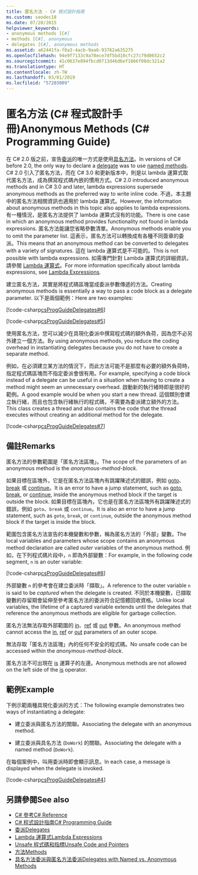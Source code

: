 ```yaml
---
title: 匿名方法 - C# 程式設計指南
ms.custom: seodec18
ms.date: 07/20/2015
helpviewer_keywords:
- anonymous methods [C#]
- methods [C#], anonymous
- delegates [C#], anonymous methods
ms.assetid: a62441fa-f0a3-4acb-9aa6-93762a635275
ms.openlocfilehash: 94e9f7133c9a78ece7df5bd10cfc27c79d0652c2
ms.sourcegitcommit: 41c0637e894fbcd0713d46d6ef1866f08dc321a2
ms.translationtype: HT
ms.contentlocale: zh-TW
ms.lasthandoff: 03/01/2019
ms.locfileid: "57203009"
---
```

# <a name="anonymous-methods-c-programming-guide"></a><span data-ttu-id="cc5d0-102">匿名方法 (C# 程式設計手冊)</span><span class="sxs-lookup"><span data-stu-id="cc5d0-102">Anonymous Methods (C# Programming Guide)</span></span>
<span data-ttu-id="cc5d0-103">在 C# 2.0 版之前，宣告[委派](../../../csharp/language-reference/keywords/delegate.md)的唯一方式是使用[具名方法](../../../csharp/programming-guide/delegates/delegates-with-named-vs-anonymous-methods.md)。</span><span class="sxs-lookup"><span data-stu-id="cc5d0-103">In versions of C# before 2.0, the only way to declare a [delegate](../../../csharp/language-reference/keywords/delegate.md) was to use [named methods](../../../csharp/programming-guide/delegates/delegates-with-named-vs-anonymous-methods.md).</span></span> <span data-ttu-id="cc5d0-104">C# 2.0 引入了匿名方法，而在 C# 3.0 和更新版本中，則是以 lambda 運算式取代匿名方法，成為撰寫程式碼內嵌的慣用方式。</span><span class="sxs-lookup"><span data-stu-id="cc5d0-104">C# 2.0 introduced anonymous methods and in C# 3.0 and later, lambda expressions supersede anonymous methods as the preferred way to write inline code.</span></span> <span data-ttu-id="cc5d0-105">不過，本主題中的匿名方法相關資訊也適用於 lambda 運算式。</span><span class="sxs-lookup"><span data-stu-id="cc5d0-105">However, the information about anonymous methods in this topic also applies to lambda expressions.</span></span> <span data-ttu-id="cc5d0-106">有一種情況，是匿名方法提供了 lambda 運算式沒有的功能。</span><span class="sxs-lookup"><span data-stu-id="cc5d0-106">There is one case in which an anonymous method provides functionality not found in lambda expressions.</span></span> <span data-ttu-id="cc5d0-107">匿名方法能讓您省略參數清單。</span><span class="sxs-lookup"><span data-stu-id="cc5d0-107">Anonymous methods enable you to omit the parameter list.</span></span> <span data-ttu-id="cc5d0-108">這表示，匿名方法可以轉換成有各種不同簽章的委派。</span><span class="sxs-lookup"><span data-stu-id="cc5d0-108">This means that an anonymous method can be converted to delegates with a variety of signatures.</span></span> <span data-ttu-id="cc5d0-109">這在 lambda 運算式是不可能的。</span><span class="sxs-lookup"><span data-stu-id="cc5d0-109">This is not possible with lambda expressions.</span></span> <span data-ttu-id="cc5d0-110">如需專門針對 Lambda 運算式的詳細資訊，請參閱 [Lambda 運算式](../../../csharp/programming-guide/statements-expressions-operators/lambda-expressions.md)。</span><span class="sxs-lookup"><span data-stu-id="cc5d0-110">For more information specifically about lambda expressions, see [Lambda Expressions](../../../csharp/programming-guide/statements-expressions-operators/lambda-expressions.md).</span></span>  
  
 <span data-ttu-id="cc5d0-111">建立匿名方法，其實是將程式碼區塊當成委派參數傳遞的方法。</span><span class="sxs-lookup"><span data-stu-id="cc5d0-111">Creating anonymous methods is essentially a way to pass a code block as a delegate parameter.</span></span> <span data-ttu-id="cc5d0-112">以下是兩個範例：</span><span class="sxs-lookup"><span data-stu-id="cc5d0-112">Here are two examples:</span></span>  
  
 [!code-csharp[csProgGuideDelegates#6](~/samples/snippets/csharp/VS_Snippets_VBCSharp/csProgGuideDelegates/CS/Delegates.cs#6)]  
  
 [!code-csharp[csProgGuideDelegates#5](~/samples/snippets/csharp/VS_Snippets_VBCSharp/csProgGuideDelegates/CS/Delegates.cs#5)]  
  
 <span data-ttu-id="cc5d0-113">使用匿名方法，您可以減少在具現化委派中撰寫程式碼的額外負荷，因為您不必另外建立一個方法。</span><span class="sxs-lookup"><span data-stu-id="cc5d0-113">By using anonymous methods, you reduce the coding overhead in instantiating delegates because you do not have to create a separate method.</span></span>  
  
 <span data-ttu-id="cc5d0-114">例如，在必須建立某方法的情況下，而此方法可能不是那麼有必要的額外負荷時，指定程式碼區塊而不指定委派會很有用。</span><span class="sxs-lookup"><span data-stu-id="cc5d0-114">For example, specifying a code block instead of a delegate can be useful in a situation when having to create a method might seem an unnecessary overhead.</span></span> <span data-ttu-id="cc5d0-115">啟動新的執行緒時即是很好的範例。</span><span class="sxs-lookup"><span data-stu-id="cc5d0-115">A good example would be when you start a new thread.</span></span> <span data-ttu-id="cc5d0-116">這個類別會建立執行緒，而且也包含執行緒執行的程式碼，不需要為委派建立額外的方法。</span><span class="sxs-lookup"><span data-stu-id="cc5d0-116">This class creates a thread and also contains the code that the thread executes without creating an additional method for the delegate.</span></span>  
  
 [!code-csharp[csProgGuideDelegates#7](~/samples/snippets/csharp/VS_Snippets_VBCSharp/csProgGuideDelegates/CS/Delegates.cs#7)]  
  
## <a name="remarks"></a><span data-ttu-id="cc5d0-117">備註</span><span class="sxs-lookup"><span data-stu-id="cc5d0-117">Remarks</span></span>  
 <span data-ttu-id="cc5d0-118">匿名方法的參數範圍是「匿名方法區塊」。</span><span class="sxs-lookup"><span data-stu-id="cc5d0-118">The scope of the parameters of an anonymous method is the *anonymous-method-block*.</span></span>  
  
 <span data-ttu-id="cc5d0-119">如果目標在區塊外，它是在匿名方法區塊內有跳躍陳述式的錯誤，例如 [goto](../../../csharp/language-reference/keywords/goto.md)、[break](../../../csharp/language-reference/keywords/break.md) 或 [continue](../../../csharp/language-reference/keywords/continue.md)。</span><span class="sxs-lookup"><span data-stu-id="cc5d0-119">It is an error to have a jump statement, such as [goto](../../../csharp/language-reference/keywords/goto.md), [break](../../../csharp/language-reference/keywords/break.md), or [continue](../../../csharp/language-reference/keywords/continue.md), inside the anonymous method block if the target is outside the block.</span></span> <span data-ttu-id="cc5d0-120">如果目標在區塊內，它也是在匿名方法區塊外有跳躍陳述式的錯誤，例如 `goto`、`break` 或 `continue`。</span><span class="sxs-lookup"><span data-stu-id="cc5d0-120">It is also an error to have a jump statement, such as `goto`, `break`, or `continue`, outside the anonymous method block if the target is inside the block.</span></span>  
  
 <span data-ttu-id="cc5d0-121">範圍包含匿名方法宣告的本機變數和參數，稱為匿名方法的「外部」變數。</span><span class="sxs-lookup"><span data-stu-id="cc5d0-121">The local variables and parameters whose scope contains an anonymous method declaration are called *outer* variables of the anonymous method.</span></span> <span data-ttu-id="cc5d0-122">例如，在下列程式碼片段中，`n` 即為外部變數：</span><span class="sxs-lookup"><span data-stu-id="cc5d0-122">For example, in the following code segment, `n` is an outer variable:</span></span>  
  
 [!code-csharp[csProgGuideDelegates#8](~/samples/snippets/csharp/VS_Snippets_VBCSharp/csProgGuideDelegates/CS/Delegates.cs#8)]  
  
 <span data-ttu-id="cc5d0-123">外部變數 `n` 的參考會在建立委派時「擷取」。</span><span class="sxs-lookup"><span data-stu-id="cc5d0-123">A reference to the outer variable `n` is said to be *captured* when the delegate is created.</span></span> <span data-ttu-id="cc5d0-124">不同於本機變數，已擷取變數的存留期會延伸至參考匿名方法的委派符合記憶體回收資格。</span><span class="sxs-lookup"><span data-stu-id="cc5d0-124">Unlike local variables, the lifetime of a captured variable extends until the delegates that reference the anonymous methods are eligible for garbage collection.</span></span>  
  
 <span data-ttu-id="cc5d0-125">匿名方法無法存取外部範圍的 [in](../../../csharp/language-reference/keywords/in.md)、[ref](../../../csharp/language-reference/keywords/ref.md) 或 [out](../../../csharp/language-reference/keywords/out-parameter-modifier.md) 參數。</span><span class="sxs-lookup"><span data-stu-id="cc5d0-125">An anonymous method cannot access the [in](../../../csharp/language-reference/keywords/in.md), [ref](../../../csharp/language-reference/keywords/ref.md) or [out](../../../csharp/language-reference/keywords/out-parameter-modifier.md) parameters of an outer scope.</span></span>  
  
 <span data-ttu-id="cc5d0-126">無法存取「匿名方法區塊」內的任何不安全的程式碼。</span><span class="sxs-lookup"><span data-stu-id="cc5d0-126">No unsafe code can be accessed within the *anonymous-method-block*.</span></span>  
  
 <span data-ttu-id="cc5d0-127">匿名方法不可出現在 [is](../../../csharp/language-reference/keywords/is.md) 運算子的左邊。</span><span class="sxs-lookup"><span data-stu-id="cc5d0-127">Anonymous methods are not allowed on the left side of the [is](../../../csharp/language-reference/keywords/is.md) operator.</span></span>  
  
## <a name="example"></a><span data-ttu-id="cc5d0-128">範例</span><span class="sxs-lookup"><span data-stu-id="cc5d0-128">Example</span></span>  
 <span data-ttu-id="cc5d0-129">下例示範兩種具現化委派的方式：</span><span class="sxs-lookup"><span data-stu-id="cc5d0-129">The following example demonstrates two ways of instantiating a delegate:</span></span>  
  
-   <span data-ttu-id="cc5d0-130">建立委派與匿名方法的關聯。</span><span class="sxs-lookup"><span data-stu-id="cc5d0-130">Associating the delegate with an anonymous method.</span></span>  
  
-   <span data-ttu-id="cc5d0-131">建立委派與具名方法 (`DoWork`) 的關聯。</span><span class="sxs-lookup"><span data-stu-id="cc5d0-131">Associating the delegate with a named method (`DoWork`).</span></span>  
  
 <span data-ttu-id="cc5d0-132">在每個案例中，叫用委派時即會顯示訊息。</span><span class="sxs-lookup"><span data-stu-id="cc5d0-132">In each case, a message is displayed when the delegate is invoked.</span></span>  
  
 [!code-csharp[csProgGuideDelegates#4](~/samples/snippets/csharp/VS_Snippets_VBCSharp/csProgGuideDelegates/CS/Delegates.cs#4)]  
  
## <a name="see-also"></a><span data-ttu-id="cc5d0-133">另請參閱</span><span class="sxs-lookup"><span data-stu-id="cc5d0-133">See also</span></span>

- [<span data-ttu-id="cc5d0-134">C# 參考</span><span class="sxs-lookup"><span data-stu-id="cc5d0-134">C# Reference</span></span>](../../../csharp/language-reference/index.md)
- [<span data-ttu-id="cc5d0-135">C# 程式設計指南</span><span class="sxs-lookup"><span data-stu-id="cc5d0-135">C# Programming Guide</span></span>](../../../csharp/programming-guide/index.md)
- [<span data-ttu-id="cc5d0-136">委派</span><span class="sxs-lookup"><span data-stu-id="cc5d0-136">Delegates</span></span>](../../../csharp/programming-guide/delegates/index.md)
- [<span data-ttu-id="cc5d0-137">Lambda 運算式</span><span class="sxs-lookup"><span data-stu-id="cc5d0-137">Lambda Expressions</span></span>](../../../csharp/programming-guide/statements-expressions-operators/lambda-expressions.md)
- [<span data-ttu-id="cc5d0-138">Unsafe 程式碼和指標</span><span class="sxs-lookup"><span data-stu-id="cc5d0-138">Unsafe Code and Pointers</span></span>](../../../csharp/programming-guide/unsafe-code-pointers/index.md)
- [<span data-ttu-id="cc5d0-139">方法</span><span class="sxs-lookup"><span data-stu-id="cc5d0-139">Methods</span></span>](../../../csharp/programming-guide/classes-and-structs/methods.md)
- [<span data-ttu-id="cc5d0-140">具名方法委派與匿名方法委派</span><span class="sxs-lookup"><span data-stu-id="cc5d0-140">Delegates with Named vs. Anonymous Methods</span></span>](../../../csharp/programming-guide/delegates/delegates-with-named-vs-anonymous-methods.md)
